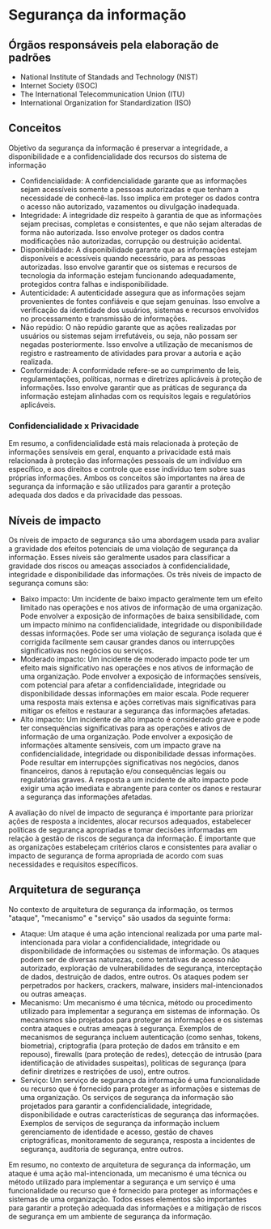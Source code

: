 # Segurança da informação

## Órgãos responsáveis pela elaboração de padrões

- National Institute of Standads and Technology (NIST)
- Internet Society (ISOC)
- The International Telecommunication Union (ITU)
- International Organization for Standardization (ISO)

## Conceitos

Objetivo da segurança da informação é preservar a integridade, a disponibilidade e a confidencialidade dos recursos do sistema de informação

- Confidencialidade: A confidencialidade garante que as informações sejam acessíveis somente a pessoas autorizadas e que tenham a necessidade de conhecê-las. Isso implica em proteger os dados contra o acesso não autorizado, vazamentos ou divulgação inadequada.
- Integridade: A integridade diz respeito à garantia de que as informações sejam precisas, completas e consistentes, e que não sejam alteradas de forma não autorizada. Isso envolve proteger os dados contra modificações não autorizadas, corrupção ou destruição acidental.
- Disponibilidade: A disponibilidade garante que as informações estejam disponíveis e acessíveis quando necessário, para as pessoas autorizadas. Isso envolve garantir que os sistemas e recursos de tecnologia da informação estejam funcionando adequadamente, protegidos contra falhas e indisponibilidade.
- Autenticidade: A autenticidade assegura que as informações sejam provenientes de fontes confiáveis e que sejam genuínas. Isso envolve a verificação da identidade dos usuários, sistemas e recursos envolvidos no processamento e transmissão de informações.
- Não repúdio: O não repúdio garante que as ações realizadas por usuários ou sistemas sejam irrefutáveis, ou seja, não possam ser negadas posteriormente. Isso envolve a utilização de mecanismos de registro e rastreamento de atividades para provar a autoria e ação realizada.
- Conformidade: A conformidade refere-se ao cumprimento de leis, regulamentações, políticas, normas e diretrizes aplicáveis à proteção de informações. Isso envolve garantir que as práticas de segurança da informação estejam alinhadas com os requisitos legais e regulatórios aplicáveis.

### Confidencialidade x Privacidade

Em resumo, a confidencialidade está mais relacionada à proteção de informações sensíveis em geral, enquanto a privacidade está mais relacionada à proteção das informações pessoais de um indivíduo em específico, e aos direitos e controle que esse indivíduo tem sobre suas próprias informações. Ambos os conceitos são importantes na área de segurança da informação e são utilizados para garantir a proteção adequada dos dados e da privacidade das pessoas.

## Níveis de impacto

Os níveis de impacto de segurança são uma abordagem usada para avaliar a gravidade dos efeitos potenciais de uma violação de segurança da informação. Esses níveis são geralmente usados para classificar a gravidade dos riscos ou ameaças associados à confidencialidade, integridade e disponibilidade das informações. Os três níveis de impacto de segurança comuns são:

- Baixo impacto: Um incidente de baixo impacto geralmente tem um efeito limitado nas operações e nos ativos de informação de uma organização. Pode envolver a exposição de informações de baixa sensibilidade, com um impacto mínimo na confidencialidade, integridade ou disponibilidade dessas informações. Pode ser uma violação de segurança isolada que é corrigida facilmente sem causar grandes danos ou interrupções significativas nos negócios ou serviços.
- Moderado impacto: Um incidente de moderado impacto pode ter um efeito mais significativo nas operações e nos ativos de informação de uma organização. Pode envolver a exposição de informações sensíveis, com potencial para afetar a confidencialidade, integridade ou disponibilidade dessas informações em maior escala. Pode requerer uma resposta mais extensa e ações corretivas mais significativas para mitigar os efeitos e restaurar a segurança das informações afetadas.
- Alto impacto: Um incidente de alto impacto é considerado grave e pode ter consequências significativas para as operações e ativos de informação de uma organização. Pode envolver a exposição de informações altamente sensíveis, com um impacto grave na confidencialidade, integridade ou disponibilidade dessas informações. Pode resultar em interrupções significativas nos negócios, danos financeiros, danos à reputação e/ou consequências legais ou regulatórias graves. A resposta a um incidente de alto impacto pode exigir uma ação imediata e abrangente para conter os danos e restaurar a segurança das informações afetadas.

A avaliação do nível de impacto de segurança é importante para priorizar ações de resposta a incidentes, alocar recursos adequados, estabelecer políticas de segurança apropriadas e tomar decisões informadas em relação à gestão de riscos de segurança da informação. É importante que as organizações estabeleçam critérios claros e consistentes para avaliar o impacto de segurança de forma apropriada de acordo com suas necessidades e requisitos específicos.

## Arquitetura de segurança

No contexto de arquitetura de segurança da informação, os termos "ataque", "mecanismo" e "serviço" são usados da seguinte forma:

- Ataque: Um ataque é uma ação intencional realizada por uma parte mal-intencionada para violar a confidencialidade, integridade ou disponibilidade de informações ou sistemas de informação. Os ataques podem ser de diversas naturezas, como tentativas de acesso não autorizado, exploração de vulnerabilidades de segurança, interceptação de dados, destruição de dados, entre outros. Os ataques podem ser perpetrados por hackers, crackers, malware, insiders mal-intencionados ou outras ameaças.
- Mecanismo: Um mecanismo é uma técnica, método ou procedimento utilizado para implementar a segurança em sistemas de informação. Os mecanismos são projetados para proteger as informações e os sistemas contra ataques e outras ameaças à segurança. Exemplos de mecanismos de segurança incluem autenticação (como senhas, tokens, biometria), criptografia (para proteção de dados em trânsito e em repouso), firewalls (para proteção de redes), detecção de intrusão (para identificação de atividades suspeitas), políticas de segurança (para definir diretrizes e restrições de uso), entre outros.
- Serviço: Um serviço de segurança da informação é uma funcionalidade ou recurso que é fornecido para proteger as informações e sistemas de uma organização. Os serviços de segurança da informação são projetados para garantir a confidencialidade, integridade, disponibilidade e outras características de segurança das informações. Exemplos de serviços de segurança da informação incluem gerenciamento de identidade e acesso, gestão de chaves criptográficas, monitoramento de segurança, resposta a incidentes de segurança, auditoria de segurança, entre outros.

Em resumo, no contexto de arquitetura de segurança da informação, um ataque é uma ação mal-intencionada, um mecanismo é uma técnica ou método utilizado para implementar a segurança e um serviço é uma funcionalidade ou recurso que é fornecido para proteger as informações e sistemas de uma organização. Todos esses elementos são importantes para garantir a proteção adequada das informações e a mitigação de riscos de segurança em um ambiente de segurança da informação.